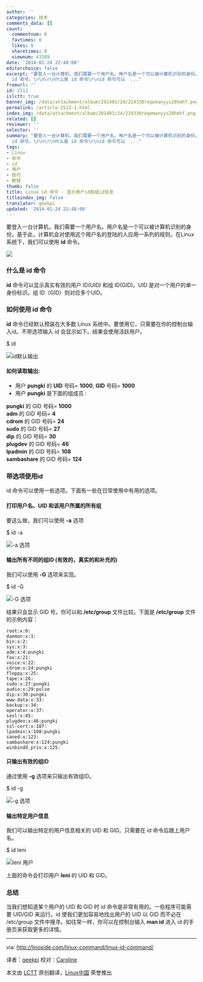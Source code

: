 ```yaml
---
author: ''
categories: 技术
comments_data: []
count:
  commentnum: 0
  favtimes: 0
  likes: 0
  sharetimes: 0
  viewnum: 43389
date: '2014-01-24 22:48:00'
editorchoice: false
excerpt: "要登入一台计算机，我们需要一个用户名。用户名是一个可以被计算机识别的身份。基于此，计算机会对使用这个用户名的登陆的人应用一系列的规则。在Linux系统下，我们可以使用
  id 命令。\r\n\r\n什么是 id 命令\r\nid 命令可以  ..."
fromurl: ''
id: 2512
islctt: true
banner_img: /data/attachment/album/201401/24/224330reqemanyys28hmhf.png
permalink: /article-2512-1.html
index_img: /data/attachment/album/201401/24/224330reqemanyys28hmhf.png.thumb.jpg
related: []
reviewer: ''
selector: ''
summary: "要登入一台计算机，我们需要一个用户名。用户名是一个可以被计算机识别的身份。基于此，计算机会对使用这个用户名的登陆的人应用一系列的规则。在Linux系统下，我们可以使用
  id 命令。\r\n\r\n什么是 id 命令\r\nid 命令可以  ..."
tags:
- Linux
- 命令
- id
- 用户
- 技巧
- 教程
thumb: false
title: Linux id 命令 - 显示用户id和组id信息
titleindex_img: false
translator: geekpi
updated: '2014-01-24 22:48:00'
---
```


要登入一台计算机，我们需要一个用户名。用户名是一个可以被计算机识别的身份。基于此，计算机会对使用这个用户名的登陆的人应用一系列的规则。在Linux系统下，我们可以使用 **id** 命令。


![](/data/attachment/album/201401/24/224330reqemanyys28hmhf.png)


### 什么是 id 命令


**id** 命令可以显示真实有效的用户 ID(UID) 和组 ID(GID)。UID 是对一个用户的单一身份标识。组 ID（GID）则对应多个UID。


### 如何使用 id 命令


**id** 命令已经默认预装在大多数 Linux 系统中。要使用它，只需要在你的控制台输入id。不带选项输入 id 会显示如下。结果会使用活跃用户。


$ id


![id默认输出](/data/attachment/album/201401/24/224340paeu2a2r2laqhg7p.png)


#### 如何读取输出:


* 用户 **pungki** 的 **UID** 号码= **1000**, **GID** 号码= **1000**
* 用户 **pungki** 是下面的组成员 :


**pungki** 的 GID 号码= **1000**   
**adm** 的 GID 号码= **4**   
**cdrom** 的 GID 号码= **24**   
**sudo** 的 GID 号码= **27**   
**dip** 的 GID 号码= **30**   
**plugdev** 的 GID 号码= **46**   
**lpadmin** 的 GID 号码= **108**   
**sambashare** 的 GID 号码= **124**


### 带选项使用id


id 命令可以使用一些选项。下面有一些在日常使用中有用的选项。


#### 打印用户名、UID 和该用户所属的所有组


要这么做，我们可以使用 **-a** 选项


$ id -a


![-a 选项](/data/attachment/album/201401/24/224341fmeq0vuumq0mvexx.png)


#### 输出所有不同的组ID (有效的，真实的和补充的)


我们可以使用 **-G** 选项来实现。


$ id -G


![-G 选项](/data/attachment/album/201401/24/224342aicobkik2byb7pjr.png)


结果只会显示 GID 号。你可以和 **/etc/group** 文件比较。下面是 **/etc/group** 文件的示例内容：



```
root:x:0:
daemon:x:1:
bin:x:2:
sys:x:3:
adm:x:4:pungki
fax:x:21:
voice:x:22:
cdrom:x:24:pungki
floppy:x:25:
tape:x:26:
sudo:x:27:pungki
audio:x:29:pulse
dip:x:30:pungki
www-data:x:33:
backup:x:34:
operator:x:37:
sasl:x:45:
plugdev:x:46:pungki
ssl-cert:x:107:
lpadmin:x:108:pungki
saned:x:123:
sambashare:x:124:pungki
winbindd_priv:x:125:

```

#### 只输出有效的组ID


通过使用 **-g** 选项来只输出有效组ID。


$ id -g


![-g 选项](/data/attachment/album/201401/24/224343tn8sxsz5qsnoyoxp.png)


#### 输出特定用户信息


我们可以输出特定的用户信息相关的 UID 和 GID。只需要在 id 命令后跟上用户名。


$ id leni


![leni 用户](/data/attachment/album/201401/24/224344322ijx4qnbv2noa7.png)


上面的命令会打印用户 **leni** 的 UID 和 GID。


### 总结


当我们想知道某个用户的 UID 和 GID 时 id 命令是非常有用的。一些程序可能需要 UID/GID 来运行。id 使我们更加容易地找出用户的 UID 以 GID 而不必在 /etc/group 文件中搜寻。如往常一样，你可以在控制台输入 **man id** 进入 id 的手册页来获取更多的详情。




---


via: <http://linoxide.com/linux-command/linux-id-command/>


译者：[geekpi](https://github.com/geekpi) 校对：[Caroline](https://github.com/carolinewuyan)


本文由 [LCTT](https://github.com/LCTT/TranslateProject) 原创翻译，[Linux中国](http://linux.cn/) 荣誉推出